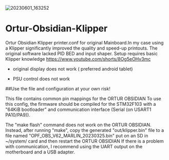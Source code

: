 ![20230601_163252](https://github.com/DariuszJJ/Ortur-Obsidian-Klipper/assets/45244319/81b7110f-b02f-465d-90a4-df3e9be34c00)

# Ortur-Obsidian-Klipper
Ortur Obsidian Klipper printer.conf for original Mainboard.In my case using a Klipper significantly improved the quality and speed-up printouts. 
The original software lacked PID BED and input shaper. Setup requires basic Klipper knowledge
https://www.youtube.com/shorts/8Og5eOHv3mc
- original display does not work ( preferred android tablet)

- PSU control does not work

##Use the file and configuration at your own risk!

This file contains common pin mappings for the ORTUR OBSIDIAN
To use this config, the firmware should be compiled for the
STM32F103 with a "64KiB bootloader" and communication interface (Serial (on USART1 PA10/PA9)).

The "make flash" command does not work on the ORTUR OBSIDIAN. Instead,
after running "make", copy the generated "out/klipper.bin" file to a
file named "OPF_OBS_V62_MARLIN_20230325.bin" put on an SD in ~/system/ card and then restart the ORTUR OBSIDIAN
If there is a problem with communication, I recommend using the UART output on the motherboard and a USB adapter.

